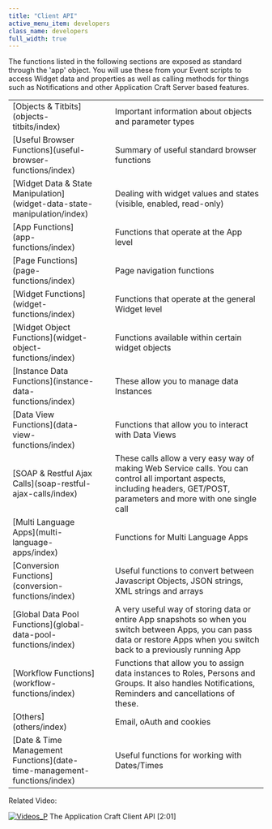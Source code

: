 ```yaml
---
title: "Client API"
active_menu_item: developers
class_name: developers
full_width: true
---
```



The functions listed in the following sections are exposed as standard through the 'app' object. You will use these from your Event scripts to access Widget data and properties as well as calling methods for things such as Notifications and other Application Craft Server based features.

<table>
<tr>
<td width="194">
[Objects & Titbits](objects-titbits/index)

</td>
<td width="20">
</td>
<td width="666">
Important information about objects and parameter types

</td>
</tr>
<tr>
<td width="194">
[Useful Browser Functions](useful-browser-functions/index)

</td>
<td width="20">
</td>
<td width="666">
Summary of useful standard browser functions

</td>
</tr>
<tr>
<td width="194">
[Widget Data & State Manipulation](widget-data-state-manipulation/index)

</td>
<td width="20">
</td>
<td width="666">
Dealing with widget values and states (visible, enabled, read-only)

</td>
</tr>
<tr>
<td width="194">
[App Functions](app-functions/index)

</td>
<td width="20">
</td>
<td width="666">
Functions that operate at the App level

</td>
</tr>
<tr>
<td width="194">
[Page Functions](page-functions/index)

</td>
<td width="20">
</td>
<td width="666">
Page navigation functions

</td>
</tr>
<tr>
<td width="194">
[Widget Functions](widget-functions/index)

</td>
<td width="20">
</td>
<td width="666">
Functions that operate at the general Widget level

</td>
</tr>
<tr>
<td width="194">
[Widget Object Functions](widget-object-functions/index)

</td>
<td width="20">
</td>
<td width="666">
Functions available within certain widget objects

</td>
</tr>
<tr>
<td width="194">
[Instance Data Functions](instance-data-functions/index)

</td>
<td width="20">
</td>
<td width="666">
These allow you to manage data Instances

</td>
</tr>
<tr>
<td width="194">
[Data View Functions](data-view-functions/index)

</td>
<td width="20">
</td>
<td width="666">
Functions that allow you to interact with Data Views

</td>
</tr>
<tr>
<td width="194">
[SOAP & Restful Ajax Calls](soap-restful-ajax-calls/index)

</td>
<td width="20">
</td>
<td width="666">
These calls allow a very easy way of making Web Service calls. You can control all important aspects, including headers, GET/POST, parameters and more with one single call

</td>
</tr>
<tr>
<td width="194">
[Multi Language Apps](multi-language-apps/index)

</td>
<td width="20">
</td>
<td width="666">
Functions for Multi Language Apps

</td>
</tr>
<tr>
<td width="194">
[Conversion Functions](conversion-functions/index)

</td>
<td width="20">
</td>
<td width="666">
Useful functions to convert between Javascript Objects, JSON strings, XML strings and arrays

</td>
</tr>
<tr>
<td width="194">
[Global Data Pool Functions](global-data-pool-functions/index)

</td>
<td width="20">
</td>
<td width="666">
A very useful way of storing data or entire App snapshots so when you switch between Apps, you can pass data or restore Apps when you switch back to a previously running App

</td>
</tr>
<tr>
<td width="194">
[Workflow Functions](workflow-functions/index)

</td>
<td width="20">
</td>
<td width="666">
Functions that allow you to assign data instances to Roles, Persons and Groups. It also handles Notifications, Reminders and cancellations of these.

</td>
</tr>
<tr>
<td width="194">
[Others](others/index)

</td>
<td width="20">
</td>
<td width="666">
Email, oAuth and cookies

</td>
</tr>
<tr>
<td width="194">
[Date & Time Management Functions](date-time-management-functions/index)

</td>
<td width="20">
</td>
<td width="666">
Useful functions for working with Dates/Times

</td>
</tr>
</table>

Related Video:

[![Videos\_P](/img/docs/videos_p.png)](http://www.youtube.com/v/1UIHv__i3uI?autoplay=1&hd=1&fs=1&showsearch=0&rel=0&) The Application Craft Client API [2:01]

